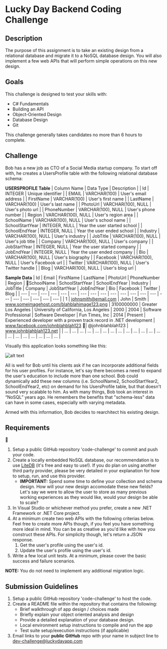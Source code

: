 # Lucky Day Backend Coding Challenge

## Description 

The purpose of this assignment is to take an existing design from a relational database and migrate it to a NoSQL database design. You will also implement a few web APIs that will perform simple operations on this new design.

## Goals

This challenge is designed to test your skills with:

* C# Fundamentals
* Building an API
* Object-Oriented Design
* Database Design
* Git

This challenge generally takes candidates no more than 6 hours to complete.

## Challenge
Bob has a new job as CTO of a Social Media startup company. To start off with, he creates a UsersProfile table with the following relational database schema:

**USERSPROFILE Table**
| Column Name | Data Type | Description |
| Id | INTEGER | Unique identifier |
| EMAIL | VARCHAR(100) | User's email address |
| FirstName | VARCHAR(100) | User's first name |
| LastName | VARCHAR(100) | User's last name |
| PhotoUrl | VARCHAR(100), NULL | User's photo url |
| PhoneNumber | VARCHAR(100), NULL | User's phone number |
| Region | VARCHAR(100), NULL | User's region area |
| SchoolName | VARCHAR(100), NULL | User's school name |
| SchoolStartYear | INTEGER, NULL | Year the user started school |
| SchoolEndYear | INTEGER, NULL | Year the user ended school |
| Industry | VARCHAR(100), NULL | User's industry |
| JobTitle | VARCHAR(100), NULL | User's job title |
| Company | VARCHAR(100), NULL | User's company |
| JobStartYear | INTEGER, NULL | Year the user started company |
| JobEndYear | INTEGER, NULL | Year the user ended company |
| Bio | VARCHAR(100), NULL | User's biography |
| Facebook | VARCHAR(100), NULL | User's Facebook url |
| Twitter | VARCHAR(100), NULL | User's Twitter handle |
| Blog | VARCHAR(100), NULL | User's blog url |

**Sample Data**
| Id | Email | FirstName | LastName | PhotoUrl | PhoneNumber | Region | SchoolName | SchoolStartYear | SchoolEndYear | Industry | JobTitle | Company | JobStartYear | JobEndYear | Bio | Facebook | Twitter | Blog |
| --- | --- | --- | --- | --- | --- | --- | --- | --- | --- | --- | --- | --- | --- | --- | --- | --- | --- | --- | --- | 
| 1 | johnsmith@email.com | John | Smith | www.someimagehost.com/blahblahimage123.png | 3100000000 | Greater Los Angeles | University of California, Los Angeles | 2000 | 2004 | Software Professional | Software Developer | Fun Times, Inc | 2014 | Present | Experienced developer with a proven track record in .NET development | www.facebook.com/johnblahblah123  | @johnblahblah123 | www.johnblahblah123.net | 
| ... | ... | ... | ... | ... | ... | ... | ... | ... | ... | ... | ... | ... | ... | ... | ... | ... | ... | ... | ... | 

Visually this application looks something like this:

![alt text](https://cf-s3-luckyday-test.luckydayapp.com/GitHub/jsmith.png)

All is well for Bob until his clients ask if he can incorporate additional fields for his user profiles. For instance, let's say there becomes a need to expand the user's education to include more than one school. Bob could dynamically add these new columns (i.e. SchoolName2, SchoolStartYear2, SchoolEndYear2, etc) on demand for his UsersProfile table, but that doesn't sound very scalable to him. As with many things, Bob took an interest in “NoSQL” years ago. He remembers the benefits that "schema-less" data can have in some cases, especially with varying metadata.

Armed with this information, Bob decides to rearchitect his existing design.

## Requirements

1. Setup a public GitHub repository 'code-challenge' to commit and push your code.
2. Create a locally embedded NoSQL database, our recommendation is to use [LiteDB](https://www.google.com) (it's free and easy to use!). If you do plan on using another third party provider, please be very detailed in your explanation for how to setup, run, and use this provider.
   - **IMPORTANT:** Spend some time to define your collection and schema design. How will your new design accomodate these new fields? Let's say we were to allow the user to store as many previous working experiences as they would like, would your design be able to scale?
3. In Visual Studio or whichever method you prefer, create a new .NET Framework or .NET Core project.
4. At a minimum create two web APIs with the following criterias below. Feel free to create more APIs though, if you feel you have something more ideal in mind. You can be as creative as you'd like with how you construct these APIs. For simplicity though, let's return a JSON response.
   1. Get the user's profile using the user's id.
   2. Update the user's profile using the user's id.
5. Write a few local unit tests. At a minimum, please cover the basic success and failure scenarios.

**NOTE:** You do not need to implement any additional migration logic.

## Submission Guidelines

1. Setup a public GitHub repository 'code-challenge' to host the code.
2. Create a README file within the repository that contains the following:
   - Brief walkthrough of app design / choices made
   - Briefly explain your object oriented analysis and design
   - Provide a detailed explanation of your database design.
   - Local environment setup instructions to compile and run the app
   - Test suite setup/execution instructions (if applicable) 
3. Email links to your **public GitHub** repo with your name in subject line to [dev-challenge@luckydayapp.com](mailto:dev-challenge@luckydayapp.com)
